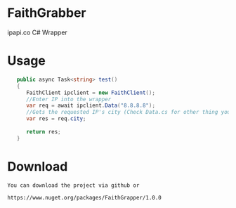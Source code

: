 # FaithGrabber
ipapi.co C# Wrapper

# Usage
```cs
   public async Task<string> test()
   {
      FaithClient ipclient = new FaithClient();
      //Enter IP into the wrapper
      var req = await ipclient.Data("8.8.8.8");
      //Gets the requested IP's city (Check Data.cs for other thing you can get from the IP) 
      var res = req.city;
    
      return res;
   }
```
# Download

```
You can download the project via github or 
```

```
https://www.nuget.org/packages/FaithGrapper/1.0.0
```
